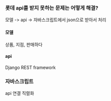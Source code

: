 ### 롯데 api를 받지 못하는 문제는 어떻게 해결?
모델 -> api -> 자바스크립트에서 json으로 받아서 처리

#### 모델
상품, 지점, 판매하다

#### api
Django REST framework

### 자바스크립트
api 연결
직렬화